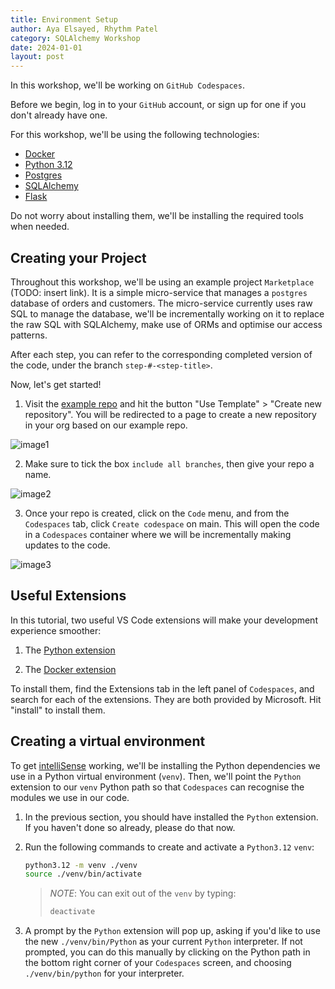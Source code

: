 ```yaml
---
title: Environment Setup
author: Aya Elsayed, Rhythm Patel
category: SQLAlchemy Workshop
date: 2024-01-01
layout: post
---
```


In this workshop, we'll be working on `GitHub Codespaces`.

Before we begin, log in to your `GitHub` account, or sign up for one if you don't already have one.

For this workshop, we'll be using the following technologies:

- [Docker](https://docs.docker.com/get-docker/)
- [Python 3.12](https://hub.docker.com/_/python)
- [Postgres](https://hub.docker.com/_/postgres)
- [SQLAlchemy](https://pypi.org/project/SQLAlchemy/)
- [Flask](https://flask.palletsprojects.com/en/3.0.x/)

Do not worry about installing them, we'll be installing the required tools when needed.

## Creating your Project

Throughout this workshop, we'll be using an example project `Marketplace` (TODO: insert link).
It is a simple micro-service that manages a `postgres` database of orders and customers.
The micro-service currently uses raw SQL to manage the database, we'll be incrementally working on it to replace the raw SQL with SQLAlchemy, make use of ORMs and optimise our access patterns.

After each step, you can refer to the corresponding completed version of the code, under the branch `step-#-<step-title>`.

Now, let's get started!

1. Visit the [example repo](https://github.com/rhythm-patel/sqlalchemy-workshop) and hit the button "Use Template" > "Create new repository".
You will be redirected to a page to create a new repository in your org based on our example repo.

![image1](/sqlalchemy-wkshop/assets/gitbook/images/use_template.png)

2. Make sure to tick the box `include all branches`, then give your repo a name.

![image2](/sqlalchemy-wkshop/assets/gitbook/images/create_repo.png)

3. Once your repo is created, click on the `Code` menu, and from the `Codespaces` tab, click `Create codespace` on main.
This will open the code in a `Codespaces` container where we will be incrementally making updates to the code.

![image3](/sqlalchemy-wkshop/assets/gitbook/images/codespaces.png)

## Useful Extensions

In this tutorial, two useful VS Code extensions will make your development experience smoother:

1. The [Python extension](https://marketplace.visualstudio.com/items?itemName=ms-python.python)

2. The [Docker extension](https://code.visualstudio.com/docs/containers/overview#_installation)

To install them, find the Extensions tab in the left panel of `Codespaces`, and search for each of the extensions.
They are both provided by Microsoft.
Hit "install" to install them.

## Creating a virtual environment

To get [intelliSense](https://code.visualstudio.com/docs/editor/intellisense) working, we'll be installing the Python dependencies we use in a Python virtual environment (`venv`).
Then, we'll point the `Python` extension to our `venv` Python path so that `Codespaces` can recognise the modules we use in our code.

1. In the previous section, you should have installed the `Python` extension.
If you haven't done so already, please do that now.

2. Run the following commands to create and activate a `Python3.12` `venv`:

    ```sh
    python3.12 -m venv ./venv
    source ./venv/bin/activate
    ```

    > _NOTE_: You can exit out of the `venv` by typing:
    >
    > ```sh
    > deactivate
    > ```

3. A prompt by the `Python` extension will pop up, asking if you'd like to use the new `./venv/bin/Python` as your current `Python` interpreter.
If not prompted, you can do this manually by clicking on the Python path in the bottom right corner of your `Codespaces` screen, and choosing `./venv/bin/python` for your interpreter.

&nbsp;
